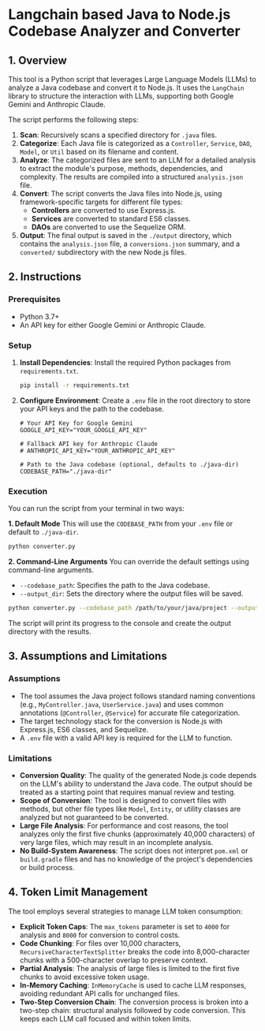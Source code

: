 # Langchain based Java to Node.js Codebase Analyzer and Converter

## 1. Overview

This tool is a Python script that leverages Large Language Models (LLMs) to analyze a Java codebase and convert it to Node.js. It uses the `LangChain` library to structure the interaction with LLMs, supporting both Google Gemini and Anthropic Claude.

The script performs the following steps:
1.  **Scan**: Recursively scans a specified directory for `.java` files.
2.  **Categorize**: Each Java file is categorized as a `Controller`, `Service`, `DAO`, `Model`, or `Util` based on its filename and content.
3.  **Analyze**: The categorized files are sent to an LLM for a detailed analysis to extract the module's purpose, methods, dependencies, and complexity. The results are compiled into a structured `analysis.json` file.
4.  **Convert**: The script converts the Java files into Node.js, using framework-specific targets for different file types:
    *   **Controllers** are converted to use Express.js.
    *   **Services** are converted to standard ES6 classes.
    *   **DAOs** are converted to use the Sequelize ORM.
5.  **Output**: The final output is saved in the `./output` directory, which contains the `analysis.json` file, a `conversions.json` summary, and a `converted/` subdirectory with the new Node.js files.

## 2. Instructions

### Prerequisites
*   Python 3.7+
*   An API key for either Google Gemini or Anthropic Claude.

### Setup
1.  **Install Dependencies**:
    Install the required Python packages from `requirements.txt`.
    ```bash
    pip install -r requirements.txt
    ```

2.  **Configure Environment**:
    Create a `.env` file in the root directory to store your API keys and the path to the codebase.

    ```env
    # Your API Key for Google Gemini
    GOOGLE_API_KEY="YOUR_GOOGLE_API_KEY"

    # Fallback API key for Anthropic Claude
    # ANTHROPIC_API_KEY="YOUR_ANTHROPIC_API_KEY"

    # Path to the Java codebase (optional, defaults to ./java-dir)
    CODEBASE_PATH="./java-dir"
    ```

### Execution
You can run the script from your terminal in two ways:

**1. Default Mode**
This will use the `CODEBASE_PATH` from your `.env` file or default to `./java-dir`.
```bash
python converter.py
```

**2. Command-Line Arguments**
You can override the default settings using command-line arguments.

*   `--codebase_path`: Specifies the path to the Java codebase.
*   `--output_dir`: Sets the directory where the output files will be saved.

```bash
python converter.py --codebase_path /path/to/your/java/project --output_dir ./custom_output
```

The script will print its progress to the console and create the output directory with the results.

## 3. Assumptions and Limitations

### Assumptions
*   The tool assumes the Java project follows standard naming conventions (e.g., `MyController.java`, `UserService.java`) and uses common annotations (`@Controller`, `@Service`) for accurate file categorization.
*   The target technology stack for the conversion is Node.js with Express.js, ES6 classes, and Sequelize.
*   A `.env` file with a valid API key is required for the LLM to function.

### Limitations
*   **Conversion Quality**: The quality of the generated Node.js code depends on the LLM's ability to understand the Java code. The output should be treated as a starting point that requires manual review and testing.
*   **Scope of Conversion**: The tool is designed to convert files with methods, but other file types like `Model`, `Entity`, or utility classes are analyzed but not guaranteed to be converted.
*   **Large File Analysis**: For performance and cost reasons, the tool analyzes only the first five chunks (approximately 40,000 characters) of very large files, which may result in an incomplete analysis.
*   **No Build-System Awareness**: The script does not interpret `pom.xml` or `build.gradle` files and has no knowledge of the project's dependencies or build process.

## 4. Token Limit Management

The tool employs several strategies to manage LLM token consumption:

*   **Explicit Token Caps**: The `max_tokens` parameter is set to `4000` for analysis and `8000` for conversion to control costs.
*   **Code Chunking**: For files over 10,000 characters, `RecursiveCharacterTextSplitter` breaks the code into 8,000-character chunks with a 500-character overlap to preserve context.
*   **Partial Analysis**: The analysis of large files is limited to the first five chunks to avoid excessive token usage.
*   **In-Memory Caching**: `InMemoryCache` is used to cache LLM responses, avoiding redundant API calls for unchanged files.
*   **Two-Step Conversion Chain**: The conversion process is broken into a two-step chain: structural analysis followed by code conversion. This keeps each LLM call focused and within token limits.
